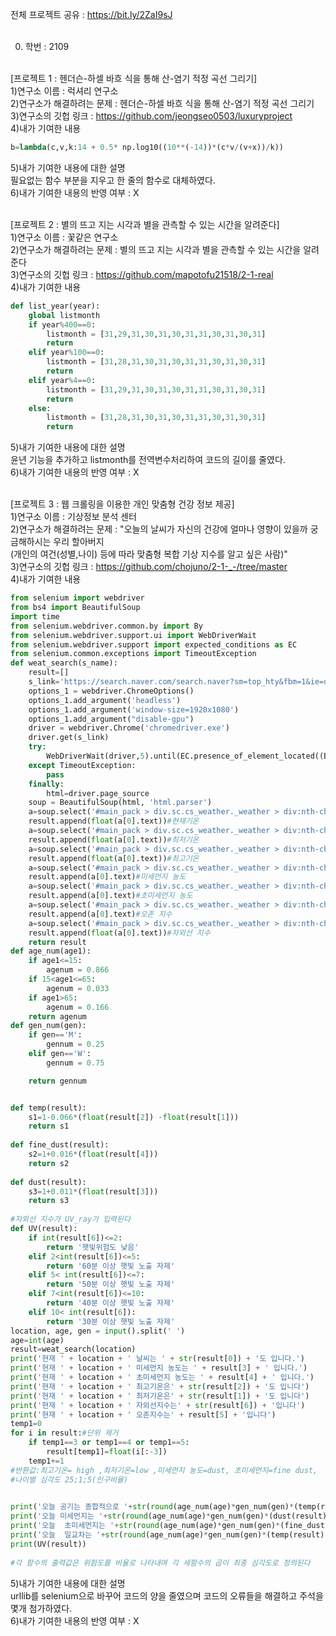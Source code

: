 전체 프로젝트 공유 : https://bit.ly/2ZaI9sJ<br><br>

0. 학번 : 2109<br><br>

[프로젝트 1 : 헨더슨-하셀 바흐 식을 통해 산-염기 적정 곡선 그리기]<br>
1)연구소 이름 : 럭셔리 연구소<br>
2)연구소가 해결하려는 문제 : 헨더슨-하셀 바흐 식을 통해 산-염기 적정 곡선 그리기<br>
3)연구소의 깃헙 링크 : https://github.com/jeongseo0503/luxuryproject<br>
4)내가 기여한 내용<br>
```python
b=lambda(c,v,k:14 + 0.5* np.log10((10**(-14))*(c*v/(v+x))/k))
```
5)내가 기여한 내용에 대한 설명<br>
필요없는 함수 부분을 지우고 한 줄의 함수로 대체하였다.<br>
6)내가 기여한 내용의 반영 여부 : X<br><br>

[프로젝트 2 : 별의 뜨고 지는 시각과 별을 관측할 수 있는 시간을 알려준다]<br>
1)연구소 이름 : 꽃같은 연구소<br>
2)연구소가 해결하려는 문제 : 별의 뜨고 지는 시각과 별을 관측할 수 있는 시간을 알려준다<br>
3)연구소의 깃헙 링크 : https://github.com/mapotofu21518/2-1-real<br>
4)내가 기여한 내용<br>
```python
def list_year(year):
    global listmonth
    if year%400==0:
        listmonth = [31,29,31,30,31,30,31,31,30,31,30,31]        
        return
    elif year%100==0:
        listmonth = [31,28,31,30,31,30,31,31,30,31,30,31]        
        return
    elif year%4==0:
        listmonth = [31,29,31,30,31,30,31,31,30,31,30,31]        
        return
    else:
        listmonth = [31,28,31,30,31,30,31,31,30,31,30,31]        
        return
```        
5)내가 기여한 내용에 대한 설명<br>
윤년 기능을 추가하고 listmonth를 전역변수처리하여 코드의 길이를 줄였다.<br>
6)내가 기여한 내용의 반영 여부 : X<br><br>

[프로젝트 3 : 웹 크롤링을 이용한 개인 맞춤형 건강 정보 제공]<br>
1)연구소 이름 : 기상정보 분석 센터<br>
2)연구소가 해결하려는 문제 : "오늘의 날씨가 자신의 건강에 얼마나 영향이 있을까 궁금해하시는 우리 할아버지<br>
(개인의 여건(성별,나이) 등에 따라 맞춤형 복합 기상 지수를  알고 싶은 사람)"<br>
3)연구소의 깃헙 링크 : https://github.com/chojuno/2-1-_-/tree/master<br>
4)내가 기여한 내용<br>
```python
from selenium import webdriver
from bs4 import BeautifulSoup
import time
from selenium.webdriver.common.by import By
from selenium.webdriver.support.ui import WebDriverWait
from selenium.webdriver.support import expected_conditions as EC
from selenium.common.exceptions import TimeoutException
def weat_search(s_name):  
    result=[]
    s_link='https://search.naver.com/search.naver?sm=top_hty&fbm=1&ie=utf8&query='+s_name+' 날씨'
    options_1 = webdriver.ChromeOptions()
    options_1.add_argument('headless')
    options_1.add_argument('window-size=1920x1080')
    options_1.add_argument("disable-gpu")
    driver = webdriver.Chrome('chromedriver.exe')
    driver.get(s_link)
    try:
        WebDriverWait(driver,5).until(EC.presence_of_element_located((By.ID, "#main_pack > div.sc.cs_weather._weather > div:nth-child(2) > div.weather_box")))
    except TimeoutException:
        pass
    finally:
        html=driver.page_source
    soup = BeautifulSoup(html, 'html.parser')
    a=soup.select('#main_pack > div.sc.cs_weather._weather > div:nth-child(2) > div.weather_box > div.weather_area._mainArea > div.today_area._mainTabContent > div.main_info > div > p > span.todaytemp')
    result.append(float(a[0].text))#현재기온
    a=soup.select('#main_pack > div.sc.cs_weather._weather > div:nth-child(2) > div.weather_box > div.weather_area._mainArea > div.today_area._mainTabContent > div.main_info > div > ul > li:nth-child(2) > span.merge > span.min > span')
    result.append(float(a[0].text))#최저기온
    a=soup.select('#main_pack > div.sc.cs_weather._weather > div:nth-child(2) > div.weather_box > div.weather_area._mainArea > div.today_area._mainTabContent > div.main_info > div > ul > li:nth-child(2) > span.merge > span.max > span')
    result.append(float(a[0].text))#최고기온
    a=soup.select('#main_pack > div.sc.cs_weather._weather > div:nth-child(2) > div.weather_box > div.weather_area._mainArea > div.today_area._mainTabContent > div.sub_info > div > dl > dd:nth-child(2) > span.num')
    result.append(a[0].text)#미세먼지 농도
    a=soup.select('#main_pack > div.sc.cs_weather._weather > div:nth-child(2) > div.weather_box > div.weather_area._mainArea > div.today_area._mainTabContent > div.sub_info > div > dl > dd:nth-child(4) > span.num')
    result.append(a[0].text)#초미세먼지 농도
    a=soup.select('#main_pack > div.sc.cs_weather._weather > div:nth-child(2) > div.weather_box > div.weather_area._mainArea > div.today_area._mainTabContent > div.sub_info > div > dl > dd:nth-child(6) > span.num')
    result.append(a[0].text)#오존 지수
    a=soup.select('#main_pack > div.sc.cs_weather._weather > div:nth-child(2) > div.weather_box > div.weather_area._mainArea > div.today_area._mainTabContent > div.main_info > div > ul > li:nth-child(3) > span > span > span.num')
    result.append(float(a[0].text))#자외선 지수
    return result
def age_num(age1):
    if age1<=15:
        agenum = 0.866
    if 15<age1<=65:
        agenum = 0.033
    if age1>65:
        agenum = 0.166
    return agenum
def gen_num(gen):
    if gen=='M':
        gennum = 0.25
    elif gen=='W':
        gennum = 0.75

    return gennum


def temp(result):
    s1=1-0.066*(float(result[2]) -float(result[1]))
    return s1
 
def fine_dust(result):
    s2=1+0.016*(float(result[4]))
    return s2
 
def dust(result):
    s3=1+0.011*(float(result[3]))
    return s3
 
#자외선 지수가 UV_ray가 입력된다
def UV(result):
    if int(result[6])<=2:
        return '햇빛위험도 낮음'
    elif 2<int(result[6])<=5:
        return '60분 이상 햇빛 노출 자제'
    elif 5< int(result[6])<=7:
        return '50분 이상 햇빛 노출 자제'
    elif 7<int(result[6])<=10:
        return '40분 이상 햇빛 노출 자제'
    elif 10< int(result[6]):
        return '30분 이상 햇빛 노출 자제'
location, age, gen = input().split(' ')
age=int(age)
result=weat_search(location)
print('현재 ' + location + ' 날씨는 ' + str(result[0]) + '도 입니다.')
print('현재 ' + location + ' 미세먼지 농도는 ' + result[3] + ' 입니다.')
print('현재 ' + location + ' 초미세먼지 농도는 ' + result[4] + ' 입니다.')
print('현재 ' + location + ' 최고기온은' + str(result[2]) + '도 입니다')
print('현재 ' + location + ' 최저기온은' + str(result[1]) + '도 입니다')
print('현재 ' + location + ' 자외선지수는' + str(result[6]) + '입니다')
print('현재 ' + location + ' 오존지수는' + result[5] + '입니다')
temp1=0
for i in result:#단위 제거
    if temp1==3 or temp1==4 or temp1==5:
        result[temp1]=float(i[:-3])       
    temp1+=1    
#반환값:최고기온= high ,최저기온=low ,미세먼지 농도=dust, 초미세먼지=fine dust,
#나이별 심각도 25;1;5(인구비율)

 
print('오늘 공기는 종합적으로 '+str(round(age_num(age)*gen_num(gen)*(temp(result)*fine_dust(result)*dust(result) - 1),2)*100)+ '% 더 심각하네요!')
print('오늘 미세먼지는 '+str(round(age_num(age)*gen_num(gen)*(dust(result) - 1)*100,2))+ '% 더 심각하네요!')
print('오늘  초미세먼지는 '+str(round(age_num(age)*gen_num(gen)*(fine_dust(result) - 1)*100,2))+ '% 더 심각하네요!')
print('오늘  일교차는 '+str(round(age_num(age)*gen_num(gen)*(temp(result) - 1)*100,2))+ '% 더 심각하네요!')
print(UV(result))
  
#각 함수의 출력값은 위험도를 비율로 나타내며 각 세함수의 곱이 최종 심각도로 정의된다
```
5)내가 기여한 내용에 대한 설명<br>
urllib를 selenium으로 바꾸어 코드의 양을 줄였으며 코드의 오류들을 해결하고 주석을 몇개 첨가하였다.<br>
6)내가 기여한 내용의 반영 여부 : X
